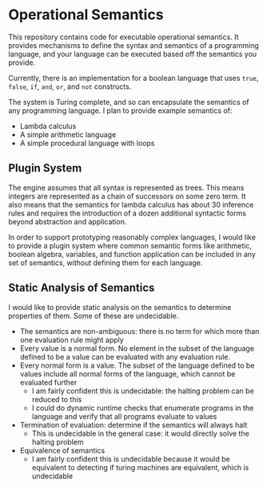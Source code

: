 # Operational Semantics
This repository contains code for executable operational semantics. It provides
mechanisms to define the syntax and semantics of a programming language, and
your language can be executed based off the semantics you provide.

Currently, there is an implementation for a boolean language that uses `true`,
`false`, `if`, `and`, `or`, and `not` constructs.

The system is Turing complete, and so can encapsulate the semantics of any
programming language. I plan to provide example semantics of:
- Lambda calculus
- A simple arithmetic language
- A simple procedural language with loops

## Plugin System
The engine assumes that all syntax is represented as trees. This means integers
are represented as a chain of successors on some zero term. It also means that
the semantics for lambda calculus has about 30 inference rules and requires the
introduction of a dozen additional syntactic forms beyond abstraction and
application.

In order to support prototyping reasonably complex languages, I would like to
provide a plugin system where common semantic forms like arithmetic, boolean
algebra, variables, and function application can be included in any set of
semantics, without defining them for each language.

## Static Analysis of Semantics
I would like to provide static analysis on the semantics to determine properties
of them. Some of these are undecidable.
- The semantics are non-ambiguous: there is no term for which more than one
evaluation rule might apply
- Every value is a normal form. No element in the subset of the language defined
to be a value can be evaluated with any evaluation rule.
- Every normal form is a value. The subset of the language defined to be values
include all normal forms of the language, which cannot be evaluated further
    - I am fairly confident this is undecidable: the halting problem can be
    reduced to this
    - I could do dynamic runtime checks that enumerate programs in the language
    and verify that all programs evaluate to values
- Termination of evaluation: determine if the semantics will always halt
    - This is undecidable in the general case: it would directly solve the
    halting problem
- Equivalence of semantics
    - I am fairly confident this is undecidable because it would be equivalent
    to detecting if turing machines are equivalent, which is undecidable
